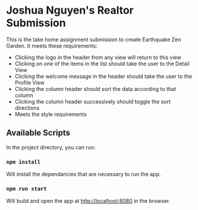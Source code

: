 # Joshua Nguyen's Realtor Submission

This is the take home assignment submission to create Earthquake Zen Garden. It meets these requirements:
* Clicking the logo in the header from any view will return to this view
* Clicking on one of the items in the list should take the user to the Detail View
* Clicking the welcome message in the header should take the user to the Profile View
* Clicking the column header should sort the data according to that column
* Clicking the column header successively should toggle the sort directions
* Meets the style requirements

## Available Scripts

In the project directory, you can run:

### `npm install`

Will install the dependancies that are necessary to run the app.

### `npm run start`

Will build and open the app at [http://localhost:8080](http://localhost:8080) in the browser.

